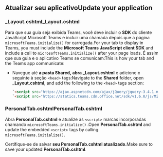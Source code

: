 ## <a name="update-your-application"></a><span data-ttu-id="07f18-101">Atualizar seu aplicativo</span><span class="sxs-lookup"><span data-stu-id="07f18-101">Update your application</span></span>

### <a name="_layoutcshtml"></a><span data-ttu-id="07f18-102">_Layout.cshtml</span><span class="sxs-lookup"><span data-stu-id="07f18-102">_Layout.cshtml</span></span>

<span data-ttu-id="07f18-103">Para que sua guia seja exibida Teams, você deve incluir o **SDK** do cliente JavaScript Microsoft Teams e incluir uma chamada depois que a página `microsoftTeams.initialize()` for carregada.</span><span class="sxs-lookup"><span data-stu-id="07f18-103">For your tab to display in Teams, you must include the **Microsoft Teams JavaScript client SDK** and include a call to `microsoftTeams.initialize()` after your page loads.</span></span> <span data-ttu-id="07f18-104">É assim que sua guia e o aplicativo Teams se comunicam:</span><span class="sxs-lookup"><span data-stu-id="07f18-104">This is how your tab and the Teams app communicate:</span></span>

- <span data-ttu-id="07f18-105">Navegue até **a pasta Shared,** **abra _Layout.cshtml** e adicione o seguinte à seção `<head>` tags:</span><span class="sxs-lookup"><span data-stu-id="07f18-105">Navigate to the **Shared** folder, open **_Layout.cshtml**, and add the following to the `<head>` tags section:</span></span>

    ```html
    `<script src="https://ajax.aspnetcdn.com/ajax/jQuery/jquery-3.4.1.min.js"></script>`
    `<script src="https://statics.teams.cdn.office.net/sdk/v1.6.0/js/MicrosoftTeams.min.js"></script>`
    ```

### <a name="personaltabcshtml"></a><span data-ttu-id="07f18-106">PersonalTab.cshtml</span><span class="sxs-lookup"><span data-stu-id="07f18-106">PersonalTab.cshtml</span></span>

<span data-ttu-id="07f18-107">Abra **PersonalTab.cshtml** e atualize as `<script>` marcas incorporadas chamando `microsoftTeams.initialize()` .</span><span class="sxs-lookup"><span data-stu-id="07f18-107">Open **PersonalTab.cshtml** and update the embedded `<script>` tags by calling `microsoftTeams.initialize()`.</span></span>

<span data-ttu-id="07f18-108">Certifique-se de salvar **seu PersonalTab.cshtml atualizado.**</span><span class="sxs-lookup"><span data-stu-id="07f18-108">Make sure to save your updated **PersonalTab.cshtml**.</span></span>